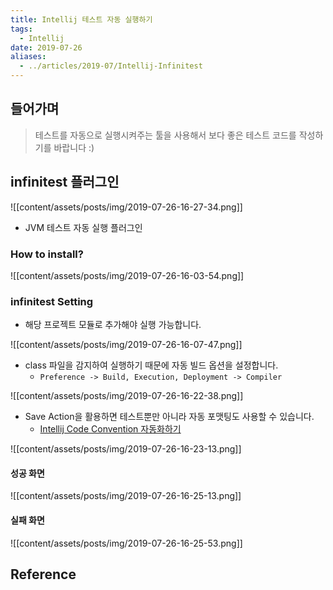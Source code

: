 ```yaml
---
title: Intellij 테스트 자동 실행하기
tags:
  - Intellij
date: 2019-07-26
aliases: 
  - ../articles/2019-07/Intellij-Infinitest
---
```


## 들어가며
> 테스트를 자동으로 실행시켜주는 툴을 사용해서 보다 좋은 테스트 코드를 작성하기를 바랍니다 :)

## infinitest 플러그인
![[content/assets/posts/img/2019-07-26-16-27-34.png]]

- JVM 테스트 자동 실행 플러그인

### How to install?
![[content/assets/posts/img/2019-07-26-16-03-54.png]]


### infinitest Setting
- 해당 프로젝트 모듈로 추가해야 실행 가능합니다.

![[content/assets/posts/img/2019-07-26-16-07-47.png]]


- class 파일을 감지하여 실행하기 때문에 자동 빌드 옵션을 설정합니다.
    - `Preference -> Build, Execution, Deployment -> Compiler`

![[content/assets/posts/img/2019-07-26-16-22-38.png]]


- Save Action을 활용하면 테스트뿐만 아니라 자동 포맷팅도 사용할 수 있습니다.
    - [Intellij Code Convention 자동화하기](https://nesoy.github.io/articles/2018-09/Intellij-Auto-Convention)

![[content/assets/posts/img/2019-07-26-16-23-13.png]]

#### 성공 화면
![[content/assets/posts/img/2019-07-26-16-25-13.png]]

#### 실패 화면
![[content/assets/posts/img/2019-07-26-16-25-53.png]]

## Reference
